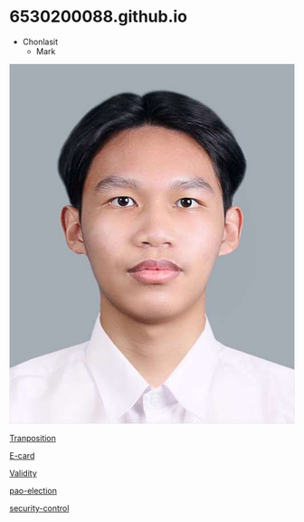# 6530200088.github.io
- Chonlasit
  - Mark
 
![Profile](photo/Profile.jpeg)

[Tranposition](tranposition.md)


[E-card](ecardChristmas.md)


[Validity](validity.md)


[pao-election](pao-election.md)


[security-control](photo/keycard.com)
